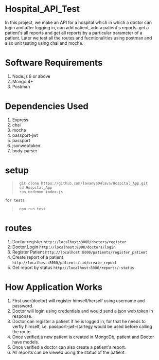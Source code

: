 # Hospital_API_Test

In this project, we make an API for a hospital which in which a doctor can login and after logging in, can add patient, add a patient's reports. get a patient's all reports and get all reports by a particular parameter of a patient. Later we test all the routes and fucntionalities using postman and also unit testing using chai and mocha.



# Software Requirements

1. Node.js 8 or above
2. Mongo 4+
3. Postman

# Dependencies Used
1. Express
2. chai
3. mocha
4. passport-jwt
5. passport
6. jsonwebtoken
7. body-parser

# setup

>      git clone https://github.com/lavanya94lava/Hospital_App.git
>      cd Hospital_App
>      run nodemon index.js

    for tests

>      npm run test


# routes
1. Doctor register `http://localhost:8000/doctors/register`
2. Doctor Login `http://localhost:8000/doctors/login`
3. Register Patient `http://localhost:8000/patients/register_patient`
4. Create report of a patient `http://localhost:8000/patients/:id/create_report`
5. Get report by status `http://localhost:8000/reports/:status`

# How Application Works

1. First user(doctor) will register himself/herself using username and password.
2. Doctor will login using credentials and would send a json web token in response.
3. Doctor can register a patient if he is logged in, for that he needs to verfiy himself, i.e. passport-jwt-startegy would be used before calling the route.
4. Once verified,a new patient is created in MongoDb, patient and Doctor have models.
5. Once verified a doctor can also create a patient's report.
6. All reports can be viewed using the status of the patient.

